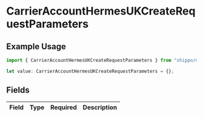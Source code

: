 # CarrierAccountHermesUKCreateRequestParameters

## Example Usage

```typescript
import { CarrierAccountHermesUKCreateRequestParameters } from "shippo/models/components";

let value: CarrierAccountHermesUKCreateRequestParameters = {};
```

## Fields

| Field       | Type        | Required    | Description |
| ----------- | ----------- | ----------- | ----------- |